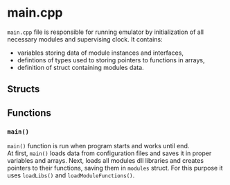 # main.cpp

`main.cpp` file is responsible for running emulator by initialization of all necessary modules and supervising clock. It contains:
- variables storing data of module instances and interfaces,
- defintions of types used to storing pointers to functions in arrays,
- definition of struct containing modules data.

## Structs

## Functions

### `main()`
`main()` function is run when program starts and works until end.  
At first, `main()` loads data from configuration files and saves it in proper variables and arrays. Next, loads all modules dll libraries and creates pointers to their functions, saving them in `modules` struct. For this purpose it uses `loadLibs()` and `loadModuleFunctions()`.